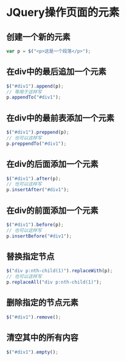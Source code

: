 # JQuery操作页面的元素

## 创建一个新的元素

```js
var p = $("<p>这是一个段落</p>");
```

## 在div中的最后追加一个元素

```js
$("#div1").append(p);
// 等用于这样写
p.appendTo("#div1");
```

## 在div中的最前表添加一个元素

```js
$("#div1").preppend(p);
// 也可以这样写
p.preppendTo("#div1");
```

## 在div的后面添加一个元素

```js
$("#div1").after(p);
// 也可以这样写
p.insertAfter("#div1");
```

## 在div的前面添加一个元素

```js
$("#div1").before(p);
// 也可以这样写
p.insertBefore("#div1");
```

## 替换指定节点

```js
$("div p:nth-child(1)").replaceWith(p);
// 也可以这样写
p.replaceAll("div p:nth-child(1)");
```

## 删除指定的节点元素

```js
$("#div1").remove();
```

## 清空其中的所有内容

```js
$("#div1").empty();
```

